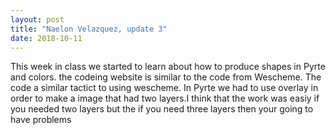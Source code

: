 ```yaml
---
layout: post
title: "Naelon Velazquez, update 3"
date: 2018-10-11
---
```


This week in class we started to learn about how to produce shapes in Pyrte and colors. the codeing website is similar to the code from Wescheme. The code a similar tactict to using wescheme. In Pyrte we had to use overlay in order to make a image that had two layers.I think that the work was easiy if you needed two layers but the if you need three layers then your going to have problems

